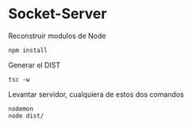 # Socket-Server

Reconstruir modulos de Node
```
npm install
```

Generar el DIST
```
tsc -w
```

Levantar servidor, cualquiera de estos dos comandos
```
nodemon
node dist/
```